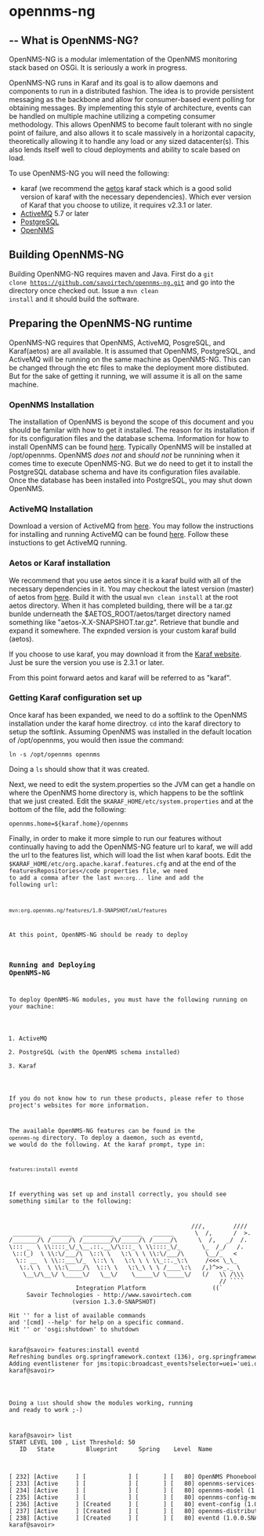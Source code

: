 opennms-ng
==========
--
What is OpenNMS-NG?
-------------------
OpenNMS-NG is a modular imlementation of the OpenNMS monitoring stack based on OSGi.  It is seriously a work in progress.

OpenNMS-NG runs in Karaf and its goal is to allow daemons and components to run in a distributed fashion.  The idea is to provide persistent messaging as the backbone and allow for consumer-based event polling for obtaining messages.  By implementing this style of architecture, events can be handled on multiple machine utilizing a competing consumer methodology.  This allows OpenNMS to become fault tolerant with no single point of failure, and also allows it to scale massively in a horizontal capacity, theoretically allowing it to handle any load or any sized datacenter(s).  This also lends itself well to cloud deployments and ability to scale based on load.

To use OpenNMS-NG you will need the following:

- karaf (we recommend the <a href="https://github.com/savoirtech/aetos">aetos</a> karaf stack which is a good solid version of karaf with the necessary dependencies).  Which ever version of Karaf that you choose to utilize, it requires v2.3.1 or later.
- <a href="http://activemq.apache.org">ActiveMQ</a> 5.7 or later
- <a href="http://www.postgresql.org/">PostgreSQL</a>
- <a href="http://www.opennms.org/">OpenNMS</a>

Building OpenNMS-NG
-------------------
Building OpenNMG-NG requires maven and Java.  First do a <code>git clone https://github.com/savoirtech/opennms-ng.git</code> and go into the directory once checked out.  Issue a <code>mvn clean install</code> and it should build the software.

Preparing the OpenNMS-NG runtime
--------------------------------
OpenNMS-NG requires that OpenNMS, ActiveMQ, PosgreSQL, and Karaf(aetos) are all available.   It is assumed that OpenNMS, PostgreSQL, and ActiveMQ will be running on the same machine as OpenNMS-NG.  This can be changed through the etc files to make the deployment more distibuted.  But for the sake of getting it running, we will assume it is all on the same machine.

### OpenNMS Installation ###
The installation of OpenNMS is beyond the scope of this document and you should be familar with how to get it installed.  The reason for its installation if for its configuration files and the database schema.  Information for how to install OpenNMS can be found <a href="http://www.opennms.org/documentation/installguide.html">here</a>.  Typically OpenNMS will be installed at /opt/opennms.  OpenNMS *does not* and *should not* be runnining when it comes time to execute OpenNMS-NG.  But we do need to get it to install the PostgreSQL database schema and have its configuration files available.  Once the database has been installed into PostgreSQL, you may shut down OpenNMS.

### ActiveMQ Installation ###
Download a version of ActiveMQ from <a href="http://activemq.apache.org/download.html">here</a>. You may follow the instructions for installing and running ActiveMQ can be found <a href="http://activemq.apache.org/getting-started.html">here</a>.  Follow these instuctions to get ActiveMQ running.

### Aetos or Karaf installation ###
We recommend that you use aetos since it is a karaf build with all of the necessary dependencies in it.  You may checkout the latest version (master) of aetos from <a href="https://github.com/savoirtech/aetos">here</a>.  Build it with the usual <code>mvn clean install</code> at the root aetos directory.  When it has completed building, there will be a tar.gz bunlde underneath the $AETOS_ROOT/aetos/target directory named something like "aetos-X.X-SNAPSHOT.tar.gz".  Retrieve that bundle and expand it somewhere.  The expnded version is your custom karaf build (aetos).

If you choose to use karaf, you may download it from the <a href="http://karaf.apache.org">Karaf website</a>.  Just be sure the version you use is 2.3.1 or later.

From this point forward aetos and karaf will be referred to as "karaf".

### Getting Karaf configuration set up ###
Once karaf has been expanded, we need to do a softlink to the OpenNMS installation under the karaf home directroy.  <code>cd</code> into the karaf directory to setup the softlink.  Assuming OpenNMS was installed in the default location of /opt/opennms, you would then issue the command:

<code>ln -s /opt/opennms opennms</code>

Doing a <code>ls</code> should show that it was created.

Next, we need to edit the system.properties so the JVM can get a handle on where the OpenNMS home directory is, which happens to be the softlink that we just created.   Edit the <code>$KARAF_HOME/etc/system.properties</code> and at the bottom of the file, add the following:

<code>opennms.home=${karaf.home}/opennms</code>

Finally, in order to make it more simple to run our features without continually having to add the OpenNMS-NG feature url to karaf, we will add the url to the features list, which will load the list when karaf boots.  Edit the <code>$KARAF_HOME/etc/org.apache.karaf.features.cfg</code> and at the end of the <code>featuresRepositories</code properties file, we need to add a comma after the last <code>mvn:org...</code> line and add the following url:

<code>mvn:org.opennms.ng/features/1.0-SNAPSHOT/xml/features</code>

At this point, OpenNMS-NG should be ready to deploy

### Running and Deploying OpenNMS-NG ###
To deploy OpenNMS-NG modules, you must have the following running on your machine:

1. ActiveMQ
2. PostgreSQL (with the OpenNMS schema installed)
3. Karaf

If you do not know how to run these products, please refer to those project's websites for more information.

The available OpenNMS-NG features can be found in the <code>opennms-ng</code> directory.  To deploy a daemon, such as eventd, we would do the following. At the karaf prompt, type in:

<code>features:install eventd</code>

If everything was set up and install correctly, you should see something similar to the following:

<pre>
                                                    ///,        ////
 ________   ______   _________  ______   ______      \  /,      /  >.
/_______/\ /_____/\ /________/\/_____/\ /_____/\      \  /,   _/  /.
\::: _  \ \\::::_\/_\__.::.__\/\:::_ \ \\::::_\/_      \_  /_/   /.
 \::(_)  \ \\:\/___/\  \::\ \   \:\ \ \ \\:\/___/\      \__/_   <
  \:: __  \ \\::___\/_  \::\ \   \:\ \ \ \\_::._\:\     /<<< \_\_
   \:.\ \  \ \\:\____/\  \::\ \   \:\_\ \ \ /____\:\   /,)^>>_._ \
    \__\/\__\/ \_____\/   \__\/    \_____\/ \_____\/   (/   \\ /\\\
                                                            // ````
                   Integration Platform                   ((`
     Savoir Technologies - http://www.savoirtech.com
                  (version 1.3.0-SNAPSHOT)

Hit '<tab>' for a list of available commands
and '[cmd] --help' for help on a specific command.
Hit '<ctrl-d>' or 'osgi:shutdown' to shutdown


karaf@savoir> features:install eventd
Refreshing bundles org.springframework.context (136), org.springframework.aop (135), org.springframework.core (132), org.springframework.context.support (137)
Adding eventlistener for jms:topic:broadcast_events?selector=uei='uei.opennms.org/internal/eventsConfigChange'
karaf@savoir>
</pre>

Doing a <code>list</code> should show the modules working, running and ready to work ;-)

<pre>
karaf@savoir> list
START LEVEL 100 , List Threshold: 50
   ID   State         Blueprint      Spring    Level  Name

<snip>

[ 232] [Active     ] [            ] [       ] [   80] OpenNMS Phonebook (1.13.0.SNAPSHOT)
[ 233] [Active     ] [            ] [       ] [   80] opennms-services-bundle (1.13.0.SNAPSHOT)
[ 234] [Active     ] [            ] [       ] [   80] opennms-model (1.13.0.SNAPSHOT)
[ 235] [Active     ] [            ] [       ] [   80] opennms-config-model (1.13.0.SNAPSHOT)
[ 236] [Active     ] [Created     ] [       ] [   80] event-config (1.0.0.SNAPSHOT)
[ 237] [Active     ] [Created     ] [       ] [   80] opennms-distributed-ipc (1.0.0.SNAPSHOT)
[ 238] [Active     ] [Created     ] [       ] [   80] eventd (1.0.0.SNAPSHOT)
karaf@savoir>
</pre>

